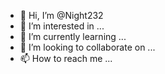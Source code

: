 - 👋 Hi, I’m @Night232
- 👀 I’m interested in ...
- 🌱 I’m currently learning ...
- 💞️ I’m looking to collaborate on ...
- 📫 How to reach me ...

<!---
Night232/ is a ✨ special ✨ repository because its `README.md` (this file) appears on your GitHub profile.
You can click the Preview link to take a look at your changes.
--->
